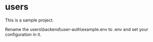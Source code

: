 # users

This is a sample project.

Rename the users\backend\user-auth\example.env to .env and set your configuration in it. 
